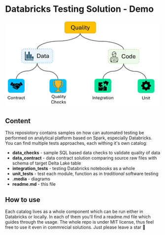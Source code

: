 # Databricks Testing Solution - Demo

![tests](.media/tests_hierarchy.png)

## Content

This reposiotory contains samples on how can automated testing be performed on analytical platform based on Spark, especially Databricks.
You can find multiple tests approaches, each withing it's own catalog:

- **data_checks** - sample SQL based data checks to validate quality of data
- **data_contract** - data contract solution comparing source raw files with schema of target Delta Lake table
- **integration_tests** - testing Databricks notebooks as a whole
- **unit_tests** - test each module, function as in *traditional* software testing
- **.media** - diagrams
- **readme.md** - this file

## How to use

Each catalog lives as a whole component which can be run either in Databricks or locally. In each of them you'll find 
a readme.md file which guides through the usage. The whole repo is under MIT license, thus feel free to use it even in commrecial solutions. Just please leave a star :pleading_face: